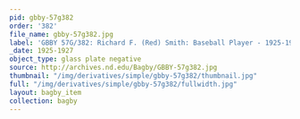 ```yaml
---
pid: gbby-57g382
order: '382'
file_name: gbby-57g382.jpg
label: 'GBBY 57G/382: Richard F. (Red) Smith: Baseball Player - 1925-1927'
_date: 1925-1927
object_type: glass plate negative
source: http://archives.nd.edu/Bagby/GBBY-57g382.jpg
thumbnail: "/img/derivatives/simple/gbby-57g382/thumbnail.jpg"
full: "/img/derivatives/simple/gbby-57g382/fullwidth.jpg"
layout: bagby_item
collection: bagby
---
```

